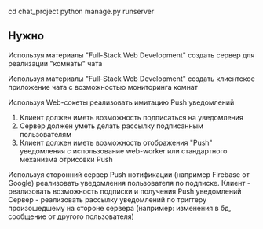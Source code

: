 cd chat_project
python manage.py runserver

## Нужно
Используя материалы "Full-Stack Web Development" создать сервер для реализации "комнаты" чата

Используя материалы "Full-Stack Web Development" создать клиентское приложение чата с возможностью мониторинга комнат

Используя Web-сокеты реализовать имитацию Push уведомлений
1) Клиент должен иметь возможность подписаться на уведомления
2) Сервер должен уметь делать рассылку подписанным пользователям
3) Клиент должен иметь возможность отображения "Push" уведомления с использование web-worker или стандартного механизма отрисовки Push

Используя сторонний сервер Push нотификации (например Firebase от Google) реализовать уведомления пользователя по подписке.
Клиент - реализовать возможность подписки и получения Push уведомлений
Сервер - реализовать рассылку уведомлений по триггеру произошедшему на стороне сервера (например: изменения в бд, сообщение от другого пользователя)